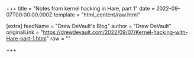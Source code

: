 
+++
title = "Notes from kernel hacking in Hare, part 1"
date = 2022-09-07T00:00:00.000Z
template = "html_content/raw.html"

[extra]
feedName = "Drew DeVault's Blog"
author = "Drew DeVault"
originalLink = "https://drewdevault.com/2022/09/07/Kernel-hacking-with-Hare-part-1.html"
raw = ""

+++

